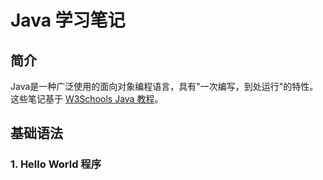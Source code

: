 # Java 学习笔记

## 简介

Java是一种广泛使用的面向对象编程语言，具有"一次编写，到处运行"的特性。这些笔记基于 [W3Schools Java 教程](https://www.w3schools.com/java/default.asp)。

## 基础语法

### 1. Hello World 程序
